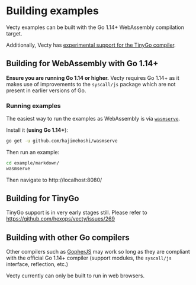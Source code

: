 # Building examples

Vecty examples can be built with the Go 1.14+ WebAssembly compilation target.

Additionally, Vecty has [experimental support for the TinyGo compiler]().

## Building for WebAssembly with Go 1.14+

**Ensure you are running Go 1.14 or higher.** Vecty requires Go 1.14+ as it makes use of improvements to the `syscall/js` package which are not present in earlier versions of Go.

### Running examples

The easiest way to run the examples as WebAssembly is via [`wasmserve`](https://github.com/hajimehoshi/wasmserve).

Install it (**using Go 1.14+**):

```bash
go get -u github.com/hajimehoshi/wasmserve
```

Then run an example:

```bash
cd example/markdown/
wasmserve
```

Then navigate to http://localhost:8080/

## Building for TinyGo

TinyGo support is in very early stages still. Please refer to https://github.com/hexops/vecty/issues/269

## Building with other Go compilers

Other compilers such as [GopherJS](https://github.com/gopherjs) may work so long as they are compliant with the official Go 1.14+ compiler (support modules, the `syscall/js` interface, reflection, etc.)

Vecty currently can only be built to run in web browsers.
